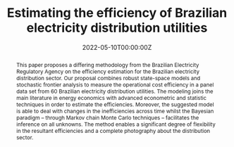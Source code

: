 ---
title: "Estimating the efficiency of Brazilian electricity distribution utilities"
authors:
- admin
- Ralph S. Silva
- Amaro Pereira
- Mario Jorge Mendonça
date: "2022-05-10T00:00:00Z"
doi: "10.1080/02664763.2021.1890000"

abstract: This paper proposes a differing methodology from the Brazilian Electricity Regulatory Agency on the efficiency estimation for the Brazilian electricity distribution sector. Our proposal combines robust state-space models and stochastic frontier analysis to measure the operational cost efficiency in a panel data set from 60 Brazilian electricity distribution utilities. The modeling joins the main literature in energy economics with advanced econometric and statistic techniques in order to estimate the efficiencies. Moreover, the suggested model is able to deal with changes in the inefficiencies across time whilst the Bayesian paradigm – through Markov chain Monte Carlo techniques – facilitates the inference on all unknowns. The method enables a significant degree of flexibility in the resultant efficiencies and a complete photography about the distribution sector.

# Publication type.
# Legend: 0 = Uncategorized; 1 = Conference paper; 2 = Journal article;
# 3 = Preprint / Working Paper; 4 = Report; 5 = Book; 6 = Book section;
# 7 = Thesis; 8 = Patent
publication_types: ["2"]

# Publication name and optional abbreviated publication name.
publication: "*Journal of Applied Statistics*, 49(8), 2157-2166"
publication_short: ""

#tags:
#- Source Themes
#featured: false

#links:
#- name: ""
#  url: ""
#url_pdf: http://arxiv.org/pdf/1512.04133v1
url_code: 'https://github.com/marcuslavagnole/Paper_JAppliedStats_Vol.49_No.8'
#url_dataset: ''
#url_poster: ''
#url_project: ''
#url_slides: ''
#url_source: ''
#url_video: ''
---